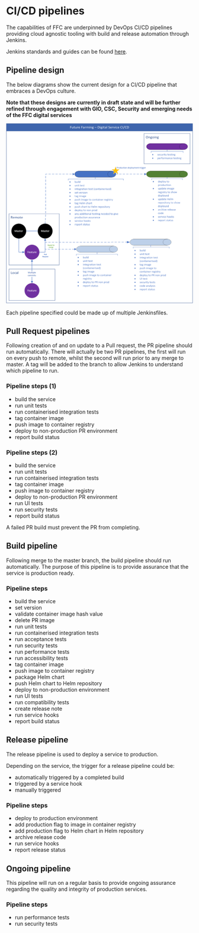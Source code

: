 # CI/CD pipelines
The capabilities of FFC are underpinned by DevOps CI/CD pipelines providing cloud agnostic tooling with build and release automation through Jenkins.

Jenkins standards and guides can be found [here](jenkins.md).

## Pipeline design
The below diagrams show the current design for a CI/CD pipeline that embraces a DevOps culture.

**Note that these designs are currently in draft state and will be further refined through engagement with GIO, CSC, Security and emerging needs of the FFC digital services**

![CI/CD pipeline](/docs/images/cicd.png)

Each pipeline specified could be made up of multiple Jenkinsfiles.

## Pull Request pipelines
Following creation of and on update to a Pull request, the PR pipeline should run automatically. There will actually be two PR pipelines, the first will run on every push to remote, whilst the second will run prior to any merge to master. A tag will be added to the branch to allow Jenkins to understand which pipeline to run.

### Pipeline steps (1)
- build the service
- run unit tests
- run containerised integration tests
- tag container image
- push image to container registry
- deploy to non-production PR environment
- report build status

### Pipeline steps (2)
- build the service
- run unit tests
- run containerised integration tests
- tag container image
- push image to container registry
- deploy to non-production PR environment
- run UI tests
- run security tests
- report build status

A failed PR build must prevent the PR from completing.

## Build pipeline
Following merge to the master branch, the build pipeline should run automatically. The purpose of this pipeline is to provide assurance that the service is production ready.

### Pipeline steps
- build the service
- set version
- validate container image hash value
- delete PR image
- run unit tests
- run containerised integration tests
- run acceptance tests
- run security tests
- run performance tests
- run accessibility tests
- tag container image
- push image to container registry
- package Helm chart
- push Helm chart to Helm repository
- deploy to non-production environment
- run UI tests
- run compatibility tests
- create release note
- run service hooks
- report build status

## Release pipeline
The release pipeline is used to deploy a service to production.

Depending on the service, the trigger for a release pipeline could be:
- automatically triggered by a completed build
- triggered by a service hook
- manually triggered

### Pipeline steps
- deploy to production environment
- add production flag to image in container registry
- add production flag to Helm chart in Helm repository
- archive release code
- run service hooks
- report release status

## Ongoing pipeline
This pipeline will run on a regular basis to provide ongoing assurance regarding the quality and integrity of production services.

### Pipeline steps
- run performance tests
- run security tests
